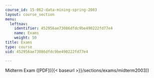 ```yaml
---
course_id: 15-062-data-mining-spring-2003
layout: course_section
menu:
  leftnav:
    identifier: 452956ae73086dfdc9be490222fd77e4
    name: Exams
    weight: 50
title: Exams
type: course
uid: 452956ae73086dfdc9be490222fd77e4

---
```


Midterm Exam ([PDF]({{< baseurl >}}/sections/exams/midterm2003))